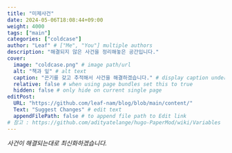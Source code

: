 ```yaml
---
title: "미제사건"
date: 2024-05-06T18:08:44+09:00
weight: 4000
tags: ["main"]
categories: ["coldcase"]
author: "Leaf" # ["Me", "You"] multiple authors
description: "해결되지 않은 사건을 정리해놓은 공간입니다."
cover:
  image: "coldcase.png" # image path/url
  alt: "책과 잎" # alt text
  caption: "끈기를 갖고 추적해서 사건을 해결하겠습니다." # display caption under cover
  relative: false # when using page bundles set this to true
  hidden: false # only hide on current single page
editPost:
  URL: "https://github.com/leaf-nam/blog/blob/main/content/"
  Text: "Suggest Changes" # edit text
  appendFilePath: false # to append file path to Edit link
# 참고 : https://github.com/adityatelange/hugo-PaperMod/wiki/Variables
---
```


*사건이 해결되는대로 최신화하겠습니다.*

